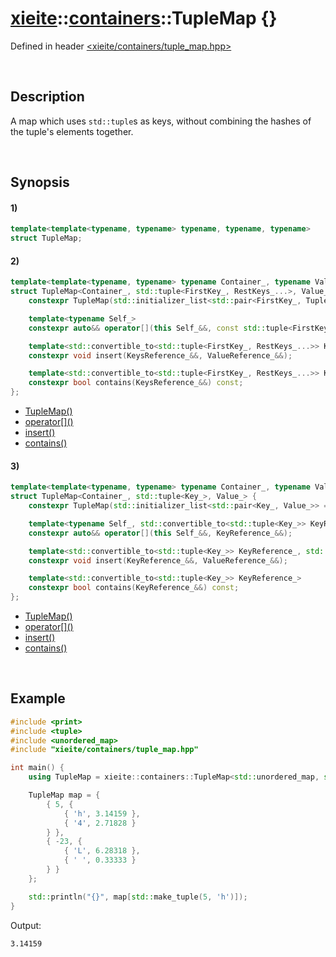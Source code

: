 # [xieite](../../xieite.md)\:\:[containers](../../containers.md)\:\:TupleMap \{\}
Defined in header [<xieite/containers/tuple_map.hpp>](../../../include/xieite/containers/tuple_map.hpp)

&nbsp;

## Description
A map which uses `std::tuple`s as keys, without combining the hashes of the tuple's elements together.

&nbsp;

## Synopsis
#### 1)
```cpp
template<template<typename, typename> typename, typename, typename>
struct TupleMap;
```
#### 2)
```cpp
template<template<typename, typename> typename Container_, typename Value_, typename FirstKey_, typename... RestKeys_>
struct TupleMap<Container_, std::tuple<FirstKey_, RestKeys_...>, Value_> {
    constexpr TupleMap(std::initializer_list<std::pair<FirstKey_, TupleMap<std::tuple<RestKeys_...>, Value_>>> = {}) noexcept;

    template<typename Self_>
    constexpr auto&& operator[](this Self_&&, const std::tuple<FirstKey_, RestKeys_...>&);

    template<std::convertible_to<std::tuple<FirstKey_, RestKeys_...>> KeysReference_, std::convertible_to<Value_> ValueReference_>
    constexpr void insert(KeysReference_&&, ValueReference_&&);

    template<std::convertible_to<std::tuple<FirstKey_, RestKeys_...>> KeysReference_>
    constexpr bool contains(KeysReference_&&) const;
};
```
- [TupleMap\(\)](./structures/tuple_map/2/operators/constructor.md)
- [operator\[\]\(\)](./structures/tuple_map/2/operators/array_subscript.md)
- [insert\(\)](./structures/tuple_map/2/insert.md)
- [contains\(\)](./structures/tuple_map/2/contains.md)
#### 3)
```cpp
template<template<typename, typename> typename Container_, typename Value_, typename Key_>
struct TupleMap<Container_, std::tuple<Key_>, Value_> {
    constexpr TupleMap(std::initializer_list<std::pair<Key_, Value_>> = {}) noexcept;

    template<typename Self_, std::convertible_to<std::tuple<Key_>> KeyReference_>
    constexpr auto&& operator[](this Self_&&, KeyReference_&&);

    template<std::convertible_to<std::tuple<Key_>> KeyReference_, std::convertible_to<Value_> ValueReference_>
    constexpr void insert(KeyReference_&&, ValueReference_&&);

    template<std::convertible_to<std::tuple<Key_>> KeyReference_>
    constexpr bool contains(KeyReference_&&) const;
};
```
- [TupleMap\(\)](./structures/tuple_map/3/operators/constructor.md)
- [operator\[\]\(\)](./structures/tuple_map/3/operators/array_subscript.md)
- [insert\(\)](./structures/tuple_map/3/insert.md)
- [contains\(\)](./structures/tuple_map/3/contains.md)

&nbsp;

## Example
```cpp
#include <print>
#include <tuple>
#include <unordered_map>
#include "xieite/containers/tuple_map.hpp"

int main() {
    using TupleMap = xieite::containers::TupleMap<std::unordered_map, std::tuple<int, char>, double>;

    TupleMap map = {
        { 5, {
            { 'h', 3.14159 },
            { '4', 2.71828 }
        } },
        { -23, {
            { 'L', 6.28318 },
            { ' ', 0.33333 }
        } }
    };

    std::println("{}", map[std::make_tuple(5, 'h')]);
}
```
Output:
```
3.14159
```
